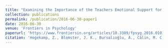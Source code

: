 ```yaml
---
title: "Examining the Importance of the Teachers Emotional Support for Students' Social Inclusion Using the One-with-Many Design"
collection: publications
permalink: /publication/2016-06-30-paper1
date: 2016-06-30
venue: 'Frontiers in Psychology'
paperurl: 'https://www.frontiersin.org/articles/10.3389/fpsyg.2016.01014/full'
citation: 'Hogekamp, Z., Blomster, J. K., Bursalıoğlu, A., Călin, M. C., Çetinçelik, M., Haastrup, L., & van den Berg, Y. H. (2016). &quot;Examining the importance of the teachers' emotional support for students' social inclusion using the one-with-many design.; <i>Frontiers in Psychology</i>. 7, 1014.'
---
```



